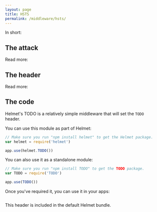 ```yaml
---
layout: page
title: HSTS
permalink: /middleware/hsts/
---
```

In short:

The attack
----------

Read more:

The header
----------

Read more:

The code
--------

Helmet's TODO is a relatively simple middleware that will set the `TODO` header.

You can use this module as part of Helmet:

```javascript
// Make sure you run "npm install helmet" to get the Helmet package.
var helmet = require('helmet')

app.use(helmet.TODO())
```

You can also use it as a standalone module:

```javascript
// Make sure you run "npm install TODO" to get the TODO package.
var TODO = require('TODO')

app.use(TODO())
```

Once you've required it, you can use it in your apps:

```javascript
```

This header is included in the default Helmet bundle.
